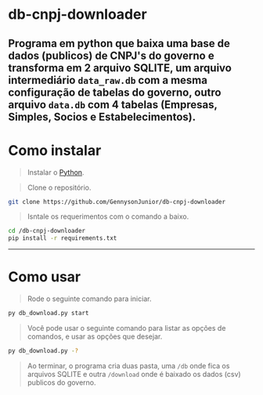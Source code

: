 # db-cnpj-downloader
Programa em python que baixa uma base de dados (publicos) de CNPJ's do governo e transforma em 2 arquivo SQLITE, um arquivo intermediário `data_raw.db` com a mesma configuração de tabelas do governo, outro arquivo `data.db` com 4 tabelas (Empresas, Simples, Socios e Estabelecimentos).
---

# Como instalar
> Instalar o [Python](https://www.python.org/).

> Clone o repositório.
```bash
git clone https://github.com/GennysonJunior/db-cnpj-downloader
```
> Isntale os requerimentos com o comando a baixo.
```bash
cd /db-cnpj-downloader
pip install -r requirements.txt
```
---
# Como usar
> Rode o seguinte comando para iniciar.
```bash
py db_download.py start
```
> Você pode usar o seguinte comando para listar as opções de comandos, e usar as opções que desejar.
```bash
py db_download.py -?
```
> Ao terminar, o programa cria duas pasta, uma `/db` onde fica os arquivos SQLITE e outra `/download` onde é baixado os dados (csv) publicos do governo.
